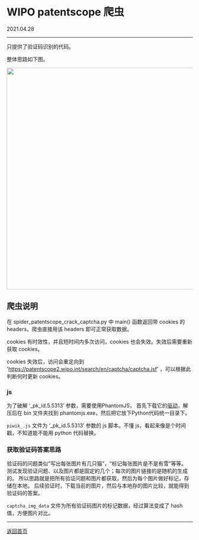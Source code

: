 # WIPO patentscope 爬虫
2021.04.28

---
只提供了验证码识别的代码。

整体思路如下图。

<div align=center><img src="https://user-images.githubusercontent.com/30107520/116360488-8ea5e500-a832-11eb-968e-89f5a82c8824.png" width = '600'></div>




## 爬虫说明

在 spider_patentscope_crack_captcha.py 中 main() 函数返回带 cookies 的 headers，爬虫直接用该 headers 即可正常获取数据。

cookies 有时效性，并且短时间内多次访问，cookies 也会失效。失效后需要重新获取 cookies。

cookies 失效后，访问会重定向到 'https://patentscope2.wipo.int/search/en/captcha/captcha.jsf' ，可以根据此判断何时更新 cookies。

### js 
为了破解 ‘_pk_id.5.5313’ 参数，需要使用PhantomJS，
首先下载它的[驱动](https://phantomjs.org/download.html)，解压后在 bin 文件夹找到 phantomjs.exe，然后把它放下Python代码统一目录下。

`piwik_.js` 文件为 ‘_pk_id.5.5313’ 参数的 js 脚本。不懂 js，看起来像是个时间戳，不知道能不能用 python 代码替换。

### 获取验证码答案思路
验证码的问题类似“写出每张图片有几只猫”，“标记每张图片是不是有雪”等等。
测试发现验证问题、以及图片都是固定的几个；每次的图片链接的是随机的生成的。
所以思路就是把所有验证问题和图片都获取，然后为每个图片做好标记，存储在本地。
后续验证时，下载当前的图片，然后与本地存的图片比较，就能得到验证码的答案。

`captcha_img_data` 文件为所有验证码图片的标记数据，经过算法变成了 hash 值，方便图片对比。



---
[返回首页](https://github.com/datugou/spiders)

